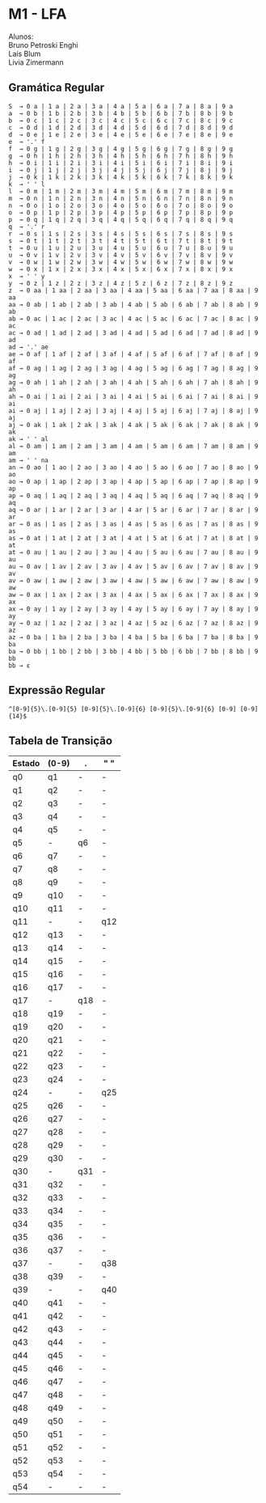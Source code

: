 # M1 - LFA

Alunos:  
Bruno Petroski Enghi  
Laís Blum  
Livia Zimermann  

## Gramática Regular

    S  → 0 a | 1 a | 2 a | 3 a | 4 a | 5 a | 6 a | 7 a | 8 a | 9 a
    a  → 0 b | 1 b | 2 b | 3 b | 4 b | 5 b | 6 b | 7 b | 8 b | 9 b
    b  → 0 c | 1 c | 2 c | 3 c | 4 c | 5 c | 6 c | 7 c | 8 c | 9 c
    c  → 0 d | 1 d | 2 d | 3 d | 4 d | 5 d | 6 d | 7 d | 8 d | 9 d
    d  → 0 e | 1 e | 2 e | 3 e | 4 e | 5 e | 6 e | 7 e | 8 e | 9 e
    e  → '.' f
    f  → 0 g | 1 g | 2 g | 3 g | 4 g | 5 g | 6 g | 7 g | 8 g | 9 g
    g  → 0 h | 1 h | 2 h | 3 h | 4 h | 5 h | 6 h | 7 h | 8 h | 9 h
    h  → 0 i | 1 i | 2 i | 3 i | 4 i | 5 i | 6 i | 7 i | 8 i | 9 i
    i  → 0 j | 1 j | 2 j | 3 j | 4 j | 5 j | 6 j | 7 j | 8 j | 9 j
    j  → 0 k | 1 k | 2 k | 3 k | 4 k | 5 k | 6 k | 7 k | 8 k | 9 k
    k  → ' ' l
    l  → 0 m | 1 m | 2 m | 3 m | 4 m | 5 m | 6 m | 7 m | 8 m | 9 m
    m  → 0 n | 1 n | 2 n | 3 n | 4 n | 5 n | 6 n | 7 n | 8 n | 9 n
    n  → 0 o | 1 o | 2 o | 3 o | 4 o | 5 o | 6 o | 7 o | 8 o | 9 o
    o  → 0 p | 1 p | 2 p | 3 p | 4 p | 5 p | 6 p | 7 p | 8 p | 9 p
    p  → 0 q | 1 q | 2 q | 3 q | 4 q | 5 q | 6 q | 7 q | 8 q | 9 q
    q  → '.' r
    r  → 0 s | 1 s | 2 s | 3 s | 4 s | 5 s | 6 s | 7 s | 8 s | 9 s
    s  → 0 t | 1 t | 2 t | 3 t | 4 t | 5 t | 6 t | 7 t | 8 t | 9 t
    t  → 0 u | 1 u | 2 u | 3 u | 4 u | 5 u | 6 u | 7 u | 8 u | 9 u
    u  → 0 v | 1 v | 2 v | 3 v | 4 v | 5 v | 6 v | 7 v | 8 v | 9 v
    v  → 0 w | 1 w | 2 w | 3 w | 4 w | 5 w | 6 w | 7 w | 8 w | 9 w
    w  → 0 x | 1 x | 2 x | 3 x | 4 x | 5 x | 6 x | 7 x | 8 x | 9 x
    x  → ' ' y
    y  → 0 z | 1 z | 2 z | 3 z | 4 z | 5 z | 6 z | 7 z | 8 z | 9 z
    z  → 0 aa | 1 aa | 2 aa | 3 aa | 4 aa | 5 aa | 6 aa | 7 aa | 8 aa | 9 aa
    aa → 0 ab | 1 ab | 2 ab | 3 ab | 4 ab | 5 ab | 6 ab | 7 ab | 8 ab | 9 ab
    ab → 0 ac | 1 ac | 2 ac | 3 ac | 4 ac | 5 ac | 6 ac | 7 ac | 8 ac | 9 ac
    ac → 0 ad | 1 ad | 2 ad | 3 ad | 4 ad | 5 ad | 6 ad | 7 ad | 8 ad | 9 ad
    ad → '.' ae
    ae → 0 af | 1 af | 2 af | 3 af | 4 af | 5 af | 6 af | 7 af | 8 af | 9 af
    af → 0 ag | 1 ag | 2 ag | 3 ag | 4 ag | 5 ag | 6 ag | 7 ag | 8 ag | 9 ag
    ag → 0 ah | 1 ah | 2 ah | 3 ah | 4 ah | 5 ah | 6 ah | 7 ah | 8 ah | 9 ah
    ah → 0 ai | 1 ai | 2 ai | 3 ai | 4 ai | 5 ai | 6 ai | 7 ai | 8 ai | 9 ai
    ai → 0 aj | 1 aj | 2 aj | 3 aj | 4 aj | 5 aj | 6 aj | 7 aj | 8 aj | 9 aj
    aj → 0 ak | 1 ak | 2 ak | 3 ak | 4 ak | 5 ak | 6 ak | 7 ak | 8 ak | 9 ak
    ak → ' ' al
    al → 0 am | 1 am | 2 am | 3 am | 4 am | 5 am | 6 am | 7 am | 8 am | 9 am
    am → ' ' na
    an → 0 ao | 1 ao | 2 ao | 3 ao | 4 ao | 5 ao | 6 ao | 7 ao | 8 ao | 9 ao
    ao → 0 ap | 1 ap | 2 ap | 3 ap | 4 ap | 5 ap | 6 ap | 7 ap | 8 ap | 9 ap
    ap → 0 aq | 1 aq | 2 aq | 3 aq | 4 aq | 5 aq | 6 aq | 7 aq | 8 aq | 9 aq
    aq → 0 ar | 1 ar | 2 ar | 3 ar | 4 ar | 5 ar | 6 ar | 7 ar | 8 ar | 9 ar
    ar → 0 as | 1 as | 2 as | 3 as | 4 as | 5 as | 6 as | 7 as | 8 as | 9 as
    as → 0 at | 1 at | 2 at | 3 at | 4 at | 5 at | 6 at | 7 at | 8 at | 9 at
    at → 0 au | 1 au | 2 au | 3 au | 4 au | 5 au | 6 au | 7 au | 8 au | 9 au
    au → 0 av | 1 av | 2 av | 3 av | 4 av | 5 av | 6 av | 7 av | 8 av | 9 av
    av → 0 aw | 1 aw | 2 aw | 3 aw | 4 aw | 5 aw | 6 aw | 7 aw | 8 aw | 9 aw
    aw → 0 ax | 1 ax | 2 ax | 3 ax | 4 ax | 5 ax | 6 ax | 7 ax | 8 ax | 9 ax
    ax → 0 ay | 1 ay | 2 ay | 3 ay | 4 ay | 5 ay | 6 ay | 7 ay | 8 ay | 9 ay
    ay → 0 az | 1 az | 2 az | 3 az | 4 az | 5 az | 6 az | 7 az | 8 az | 9 az
    az → 0 ba | 1 ba | 2 ba | 3 ba | 4 ba | 5 ba | 6 ba | 7 ba | 8 ba | 9 ba
    ba → 0 bb | 1 bb | 2 bb | 3 bb | 4 bb | 5 bb | 6 bb | 7 bb | 8 bb | 9 bb
    bb → ε

## Expressão Regular

    ^[0-9]{5}\.[0-9]{5} [0-9]{5}\.[0-9]{6} [0-9]{5}\.[0-9]{6} [0-9] [0-9]{14}$

## Tabela de Transição

| Estado | (0-9) | . | " " |
|--------|-------|---|-----|
| q0  | q1  | - | - |
| q1  | q2  | - | - |
| q2  | q3  | - | - |
| q3  | q4  | - | - |
| q4  | q5  | - | - |
| q5  | -  | q6 | - |
| q6  | q7  | - | - |
| q7  | q8  | - | - |
| q8  | q9  | - | - |
| q9  | q10 | - | - |
| q10 | q11 | - | - |
| q11 | -  | - | q12 |
| q12 | q13 | - | - |
| q13 | q14 | - | - |
| q14 | q15 | - | - |
| q15 | q16 | - | - |
| q16 | q17 | - | - |
| q17 | -  | q18| - |
| q18 | q19 | - | - |
| q19 | q20 | - | - |
| q20 | q21 | - | - |
| q21 | q22 | - | - |
| q22 | q23 | - | - |
| q23 | q24 | - | - |
| q24 | -  | - | q25 |
| q25 | q26 | - | - |
| q26 | q27 | - | - |
| q27 | q28 | - | - |
| q28 | q29 | - | - |
| q29 | q30 | - | - |
| q30 | -  | q31| - |
| q31 | q32 | - | - |
| q32 | q33 | - | - |
| q33 | q34 | - | - |
| q34 | q35 | - | - |
| q35 | q36 | - | - |
| q36 | q37 | - | - |
| q37 | -  | - | q38 |
| q38 | q39 | - | - |
| q39 | -  | - | q40 |
| q40 | q41 | - | - |
| q41 | q42 | - | - |
| q42 | q43 | - | - |
| q43 | q44 | - | - |
| q44 | q45 | - | - |
| q45 | q46 | - | - |
| q46 | q47 | - | - |
| q47 | q48 | - | - |
| q48 | q49 | - | - |
| q49 | q50 | - | - |
| q50 | q51 | - | - |
| q51 | q52 | - | - |
| q52 | q53 | - | - |
| q53 | q54 | - | - |
| q54 | -  | - | - |

